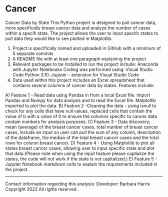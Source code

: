 # Cancer
Cancer Data by State
This Python project is designed to pull cancer data, more specifically breast cancer data and analyze the number of cases within a specifi state. The project
allows the user to input specifc states to pull data they would like to see plotted in Matplotlib. 
  1) Project is specifically named and uploaded in GitHub with a minimum of 5 separate commits
  2) A README file with at least one paragraph explaining the project 
  3) Relevant packages to be installed to run the project include:
     Anaconda with Jupyter Notebooks 
     Coding was performed using:
     Visual Studio Code
     Python   3.10.
     Jupyter - extension for Visual Studio Code
  4) Data used within this project includes an Excel spreadsheet that contains several columns of cancer data by states.
     Features include:

   A) Feature 1 - Read data using Pandas in from a local Excel file. 
      Import Pandas and Numpy for data analysis and to read the Excel file. Matplotlib imported to plot the data.
   B) Feature 2 -Cleaning the data - using isnull to check for any cells that have null values, replaced cells that contain the vulue of b with a value 
      of 0 to ensure the columns specific to cancer data contain numbers for analysis purposes.
   C) Feature 3 - Data discovery; mean (average) of the breast cancer cases, total number of breast cancer cases, include an input so user can pull the 
      sum of any column, description of the dataframe, the median of the total breast cancer cases and the total rows for column breast cancer. 
   D) Feature 4 - Using Matplotlib to plot all states breast cancer cases, allowing user to input specific state and plot that data.(Please note when using 
      the input feature please captialize the states, the code will not work if the state is not capitalized.)
   E) Feature 5 - Jupyter Notebook markdown cells to explain the requirements included in the project.

---------------------------------------------------------------------------------------
Contact information regarding this analysis: 
  Developer: Barbara Harris
Copyright 2022 All rights reserved.
